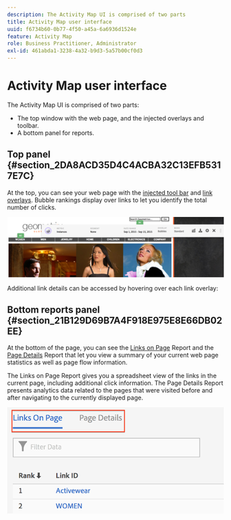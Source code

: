 ```yaml
---
description: The Activity Map UI is comprised of two parts 
title: Activity Map user interface
uuid: f6734b60-0b77-4f50-a45a-6a6936d1524e
feature: Activity Map
role: Business Practitioner, Administrator
exl-id: 461abda1-3238-4a32-b9d3-5a57b00cf0d3
---
```

# Activity Map user interface

The Activity Map UI is comprised of two parts:

* The top window with the web page, and the injected overlays and toolbar.
* A bottom panel for reports.

## Top panel {#section_2DA8ACD35D4C4ACBA32C13EFB5317E7C}

At the top, you can see your web page with the [injected tool bar](/help/analyze/activity-map/activitymap-standard-live.md) and [link overlays](/help/analyze/activity-map/activitymap-gainerslosers.md). Bubble rankings display over links to let you identify the total number of clicks.

![](assets/top_panel.png)

Additional link details can be accessed by hovering over each link overlay:

## Bottom reports panel {#section_21B129D69B7A4F918E975E8E66DB02EE}

At the bottom of the page, you can see the [Links on Page](/help/analyze/activity-map/activitymap-links-report.md) Report and the [Page Details](/help/analyze/activity-map/activitymap-page-flow.md) Report that let you view a summary of your current web page statistics as well as page flow information.

The Links on Page Report gives you a spreadsheet view of the links in the current page, including additional click information. The Page Details Report presents analytics data related to the pages that were visited before and after navigating to the currently displayed page.

![](assets/bottom_panel.png)
